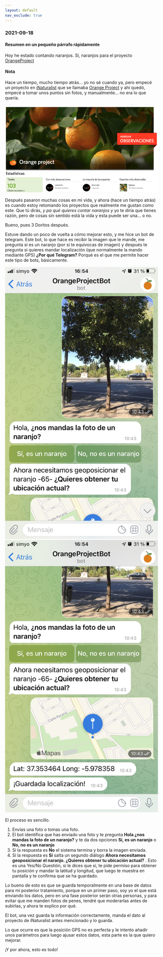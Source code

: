 ```yaml
---
layout: default
nav_exclude: true
---
```

### 2021-09-18

#### Resumen en un pequeño párrafo rápidamente
Hoy he estado contando naranjos. Sí, naranjos para el proyecto [OrangeProject](../Proyectos/BioScripts/OrangeProject.md)

#### Nota
Hace un tiempo, mucho tiempo atrás... yo no sé cuando ya, pero empecé un proyecto en [iNaturalist](https://inaturalist.org) que se llamaba [Orange Project](https://www.inaturalist.org/projects/orange-project) y ahí quedó, empecé a tomar unos puntos sin fotos, y manualmente... no era lo que quería.

![orange project](../assets/img/orangeproject.png)

Después pasaron muchas cosas en mi vida, y ahora (hace un tiempo atrás) es cuando estoy retomando los proyectos que realmente me gustan como este. Que tú dirás, _y pa qué quieres contar naranjos_ y yo te diría que tienes razón, pero de cosas sin sentido está la vida y esta puede ser una... o no.

Bueno, pues 3 Doritos después.

Estuve dando un poco de vuelta a cómo mejorar esto, y me hice un bot de telegram. Este bot, lo que hace es recibir la imagen que le mande, me pregunta si es un naranjo (por si te equivocas de imagen) y después te pregunta si quieres mandar localización (que normalmente la mando mediante GPS) **¿Por qué Telegram?** Porqué es el que me permite hacer este tipo de bots, básicamente.

![Telegram bot 1](../assets/img/telegrambot1.png)
![Telegram bot 2](../assets/img/telegrambot2.png)

El proceso es sencillo.

1. Envías una foto o tomas una foto.
2. El bot identifica que has enviado una foto y te pregunta **Hola ¿nos mandas la foto de un naranjo?** y te da dos opciones **Sí, es un naranjo** o **No, no es un naranjo**
3. Si la respuesta es **No** el sistema termina y borra la imagen enviada.
4. Si la respuesta es **Sí** salta un segundo diálogo **Ahora necesitamos geoposicionar el naranjo. ¿Quieres obtener tu ubicación actual?** . Esto es una Yes/No Questión, si le dices que sí, te pide permiso para obtener tu posición y mandar la latitud y longitud, que luego te muestra en pantalla y te confirma que se ha guardado.

Lo bueno de esto es que se guarda temporalmente en una base de datos para mi posterior tratamiento, porque en un primer paso, soy yo el que está enviando los datos, pero en una fase posterior serán otras personas, y para evitar que me manden fotos de penes, tendré que moderarlas antes de subirlas, y ahora te explico por qué.

El bot, una vez guarda la información correctamente, manda el dato al proyecto de iNaturalist antes mencionado y lo guarda.

Lo que ocurre es que la posición GPS no es perfecta y le intento añadir unos parámetros para luego ajusar estos datos, esta parte es la que quiero mejorar.

¡Y por ahora, esto es todo!